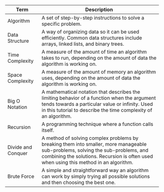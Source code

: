 | Term                | Description                                                                                                                        |
|---------------------|------------------------------------------------------------------------------------------------------------------------------------|
| Algorithm           | A set of step-by-step instructions to solve a specific problem.                                                                    |
| Data Structure      | A way of organizing data so it can be used efficiently. Common data structures include arrays, linked lists, and binary trees.     |
| Time Complexity     | A measure of the amount of time an algorithm takes to run, depending on the amount of data the algorithm is working on.            |
| Space Complexity    | A measure of the amount of memory an algorithm uses, depending on the amount of data the algorithm is working on.                  |
| Big O Notation      | A mathematical notation that describes the limiting behavior of a function when the argument tends towards a particular value or infinity. Used in this tutorial to describe the time complexity of an algorithm. |
| Recursion           | A programming technique where a function calls itself.                                                                             |
| Divide and Conquer  | A method of solving complex problems by breaking them into smaller, more manageable sub-problems, solving the sub-problems, and combining the solutions. Recursion is often used when using this method in an algorithm. |
| Brute Force         | A simple and straightforward way an algorithm can work by simply trying all possible solutions and then choosing the best one.     |
